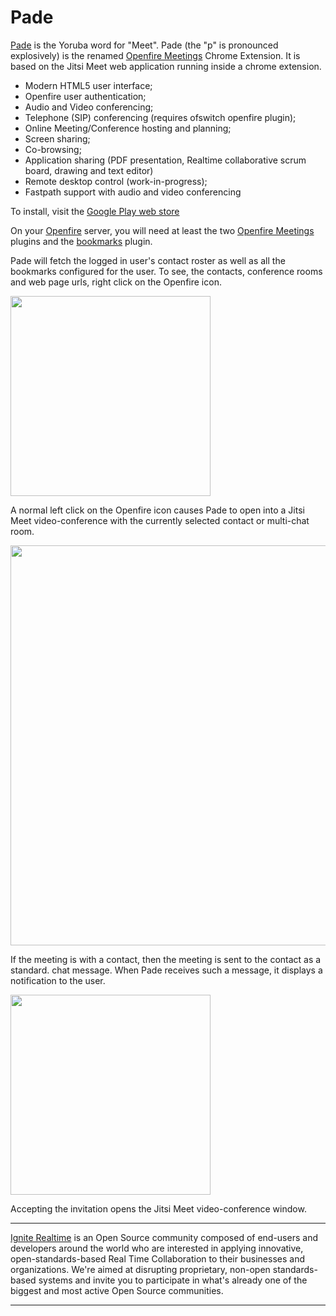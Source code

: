 Pade
=====

[Pade] is the Yoruba word for "Meet". Pade (the "p" is pronounced explosively) is the renamed [Openfire Meetings] Chrome Extension. It is based on the Jitsi Meet web application running inside a chrome extension.

* Modern HTML5 user interface;
* Openfire user authentication;
* Audio and Video conferencing;
* Telephone (SIP) conferencing (requires ofswitch openfire plugin);
* Online Meeting/Conference hosting and planning;
* Screen sharing;
* Co-browsing;
* Application sharing (PDF presentation, Realtime collaborative scrum board, drawing and text editor) 
* Remote desktop control (work-in-progress);
* Fastpath support with audio and video conferencing

To install, visit the [Google Play web store](https://chrome.google.com/webstore/detail/pade-openfire-meetings/fohfnhgabmicpkjcpjpjongpijcffaba?hl=en)

On your [Openfire] server, you will need at least the two [Openfire Meetings] plugins and the [bookmarks](https://www.igniterealtime.org/projects/openfire/plugins.jsp) plugin.

Pade will fetch the logged in user's contact roster as well as all the bookmarks configured for the user. To see, the contacts, conference rooms and web page urls, right click on the Openfire icon.

<img width="320" src="https://discourse.igniterealtime.org/uploads/default/original/2X/d/d23c2faf64f4f869793ba906a0f789af7b4bde09.png" />

A normal left click on the Openfire icon causes Pade to open into a Jitsi Meet video-conference with the currently selected contact or multi-chat room. 

<img width="640" src="https://discourse.igniterealtime.org/uploads/default/optimized/2X/f/f72271aaeb1d188f7b9aa6389ea14f85e49624e3_1_480x231.jpg"/>

If the meeting is with a contact, then the meeting is sent to the contact as a standard. chat message. When Pade receives such a message, it displays a notification to the user.

<img width="320" src="https://discourse.igniterealtime.org/uploads/default/optimized/2X/4/4346b0a326c38463f45524d5ca42683961806cc0_1_300x197.png" />

Accepting the invitation opens the Jitsi Meet video-conference window.

-------

[Ignite Realtime] is an Open Source community composed of end-users and developers around the world who 
are interested in applying innovative, open-standards-based Real Time Collaboration to their businesses and organizations. 
We're aimed at disrupting proprietary, non-open standards-based systems and invite you to participate in what's already one 
of the biggest and most active Open Source communities.

-------
[Openfire Meetings]:http://community.igniterealtime.org/community/plugins/commplugins/openfire-meetings
[Pade]: https://chrome.google.com/webstore/detail/pade-openfire-meetings/fohfnhgabmicpkjcpjpjongpijcffaba?hl=en-GB
[Openfire]:http://www.igniterealtime.org/projects/openfire/index.jsp
[Ignite Realtime]:http://www.igniterealtime.org

